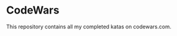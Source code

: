 # CodeWars

This repository contains all my completed katas on codewars.com.

[](https://www.codewars.com/users/deathlezz/badges/large)
